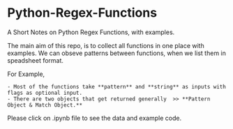 # Python-Regex-Functions
A Short Notes on Python Regex Functions, with examples.

The main aim of this repo, is to collect all functions in one place with examples. We can obseve patterns between functions, when we list them in speadsheet format.

For Example, 

	- Most of the functions take **pattern** and **string** as inputs with flags as optional input.
	- There are two objects that get returned generally  >> **Pattern Object & Match Object.**


Please click on .ipynb file to see the data and example code.
